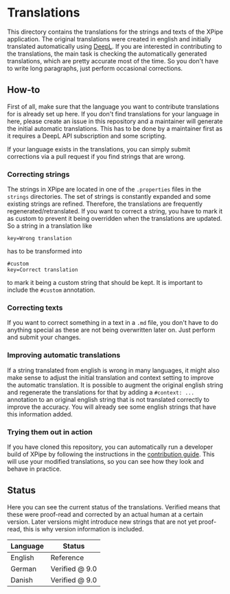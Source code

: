 # Translations

This directory contains the translations for the strings and texts of the XPipe application. The original translations were created in english and initially translated automatically using [DeepL](https://www.deepl.com/en/translator). If you are interested in contributing to the translations, the main task is checking the automatically generated translations, which are pretty accurate most of the time. So you don't have to write long paragraphs, just perform occasional corrections.

## How-to

First of all, make sure that the language you want to contribute translations for is already set up here. If you don't find translations for your language in here, please create an issue in this repository and a maintainer will generate the initial automatic translations. This has to be done by a maintainer first as it requires a DeepL API subscription and some scripting.

If your language exists in the translations, you can simply submit corrections via a pull request if you find strings that are wrong.

### Correcting strings

The strings in XPipe are located in one of the `.properties` files in the `strings` directories. The set of strings is constantly expanded and some existing strings are refined. Therefore, the translations are frequently regenerated/retranslated. If you want to correct a string, you have to mark it as custom to prevent it being overridden when the translations are updated. So a string in a translation like
```
key=Wrong translation
```
has to be transformed into
```
#custom
key=Correct translation
```
to mark it being a custom string that should be kept. It is important to include the `#custom` annotation.

### Correcting texts

If you want to correct something in a text in a `.md` file, you don't have to do anything special as these are not being overwritten later on. Just perform and submit your changes.

### Improving automatic translations

If a string translated from english is wrong in many languages, it might also make sense to adjust the initial translation and context setting to improve the automatic translation. It is possible to augment the original english string and regenerate the translations for that by adding a `#context: ...` annotation to an original english string that is not translated correctly to improve the accuracy. You will already see some english strings that have this information added.

### Trying them out in action

If you have cloned this repository, you can automatically run a developer build of XPipe by following the instructions in the [contribution guide](/CONTRIBUTING.md). This will use your modified translations, so you can see how they look and behave in practice.

## Status

Here you can see the current status of the translations. Verified means that these were proof-read and corrected by an actual human at a certain version. Later versions might introduce new strings that are not yet proof-read, this is why version information is included.

| Language | Status         |
|----------|----------------|
| English  | Reference      |
| German   | Verified @ 9.0 |
| Danish   | Verified @ 9.0 |